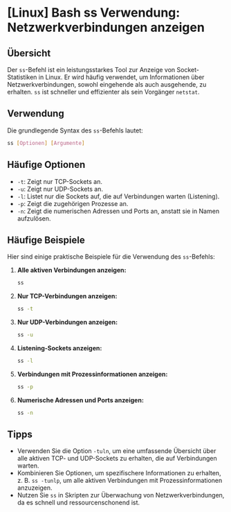 # [Linux] Bash ss Verwendung: Netzwerkverbindungen anzeigen

## Übersicht
Der `ss`-Befehl ist ein leistungsstarkes Tool zur Anzeige von Socket-Statistiken in Linux. Er wird häufig verwendet, um Informationen über Netzwerkverbindungen, sowohl eingehende als auch ausgehende, zu erhalten. `ss` ist schneller und effizienter als sein Vorgänger `netstat`.

## Verwendung
Die grundlegende Syntax des `ss`-Befehls lautet:

```bash
ss [Optionen] [Argumente]
```

## Häufige Optionen
- `-t`: Zeigt nur TCP-Sockets an.
- `-u`: Zeigt nur UDP-Sockets an.
- `-l`: Listet nur die Sockets auf, die auf Verbindungen warten (Listening).
- `-p`: Zeigt die zugehörigen Prozesse an.
- `-n`: Zeigt die numerischen Adressen und Ports an, anstatt sie in Namen aufzulösen.

## Häufige Beispiele
Hier sind einige praktische Beispiele für die Verwendung des `ss`-Befehls:

1. **Alle aktiven Verbindungen anzeigen:**
   ```bash
   ss
   ```

2. **Nur TCP-Verbindungen anzeigen:**
   ```bash
   ss -t
   ```

3. **Nur UDP-Verbindungen anzeigen:**
   ```bash
   ss -u
   ```

4. **Listening-Sockets anzeigen:**
   ```bash
   ss -l
   ```

5. **Verbindungen mit Prozessinformationen anzeigen:**
   ```bash
   ss -p
   ```

6. **Numerische Adressen und Ports anzeigen:**
   ```bash
   ss -n
   ```

## Tipps
- Verwenden Sie die Option `-tuln`, um eine umfassende Übersicht über alle aktiven TCP- und UDP-Sockets zu erhalten, die auf Verbindungen warten.
- Kombinieren Sie Optionen, um spezifischere Informationen zu erhalten, z. B. `ss -tunlp`, um alle aktiven Verbindungen mit Prozessinformationen anzuzeigen.
- Nutzen Sie `ss` in Skripten zur Überwachung von Netzwerkverbindungen, da es schnell und ressourcenschonend ist.